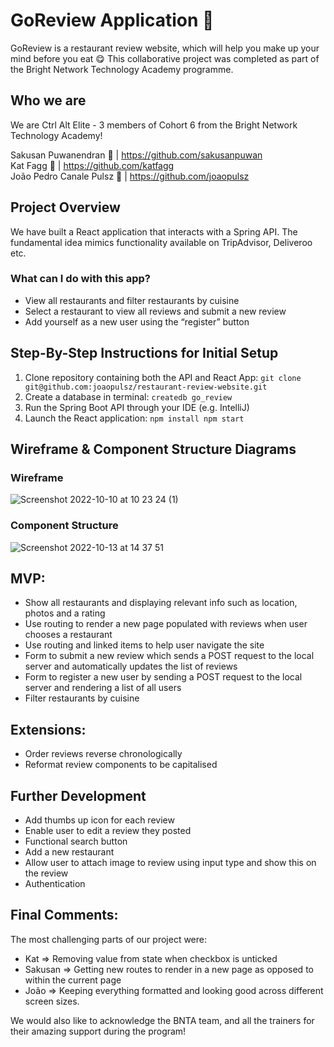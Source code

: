 # GoReview Application 🍕

GoReview is a restaurant review website, which will help you make up your mind before you eat 😋 This collaborative project was completed as part of the Bright Network Technology Academy programme. 

## Who we are 

We are Ctrl Alt Elite - 3 members of Cohort 6 from the Bright Network Technology Academy!  

Sakusan Puwanendran 🍔 | https://github.com/sakusanpuwan  
Kat Fagg 🌮 | https://github.com/katfagg  
João Pedro Canale Pulsz 🍗 | https://github.com/joaopulsz    

## Project Overview 

We have built a React application that interacts with a Spring API. The fundamental idea mimics functionality available on TripAdvisor, Deliveroo etc. 

### What can I do with this app?

- View all restaurants and filter restaurants by cuisine  
- Select a restaurant to view all reviews and submit a new review  
- Add yourself as a new user using the “register” button  

## Step-By-Step Instructions for Initial Setup 

1. Clone repository containing both the API and React App: 
``git clone git@github.com:joaopulsz/restaurant-review-website.git``
2. Create a database in terminal: 
``createdb go_review``
3. Run the Spring Boot API through your IDE (e.g. IntelliJ)
4. Launch the React application: 
``npm install
npm start``












## Wireframe & Component Structure Diagrams

### Wireframe

![Screenshot 2022-10-10 at 10 23 24 (1)](https://user-images.githubusercontent.com/108692801/195603532-7ad3a22b-974a-4cb2-a69f-8817c9a2d0bd.png) 

### Component Structure 
![Screenshot 2022-10-13 at 14 37 51](https://user-images.githubusercontent.com/37752062/195616937-b6edb9f6-0578-4e03-b696-41dbb055a2d2.png)


## MVP:

* Show all restaurants and displaying relevant info such as location, photos and a rating
* Use routing to render a new page populated with reviews when user chooses a restaurant
* Use routing and linked items to help user navigate the site
* Form to submit a new review which sends a POST request to the local server and automatically updates the list of reviews
* Form to register a new user by sending a POST request to the local server and rendering a list of all users
* Filter restaurants by cuisine

## Extensions: 

* Order reviews reverse chronologically
* Reformat review components to be capitalised

## Further Development

* Add thumbs up icon for each review
* Enable user to edit a review they posted
* Functional search button
* Add a new restaurant
* Allow user to attach image to review using <file> input type and show this on the review
* Authentication

## Final Comments: 

The most challenging parts of our project were:  

* Kat => Removing value from state when checkbox is unticked
* Sakusan => Getting new routes to render in a new page as opposed to within the current page
* João => Keeping everything formatted and looking good across different screen sizes.

We would also like to acknowledge the BNTA team, and all the trainers for their amazing support during the program!
